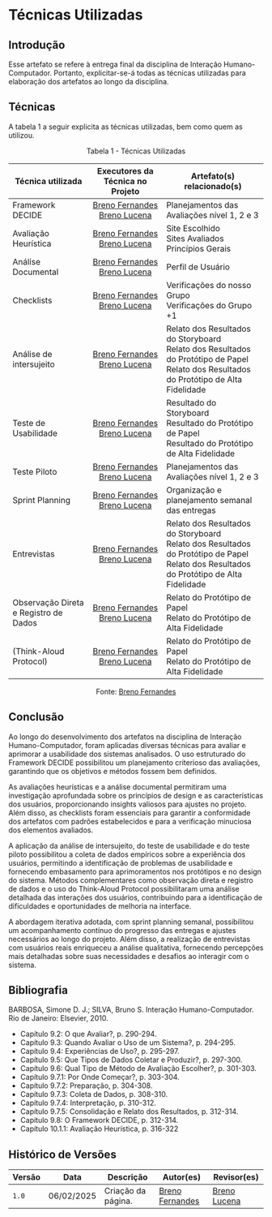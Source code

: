 # Técnicas Utilizadas

## Introdução

Esse artefato se refere à entrega final da disciplina de Interação Humano-Computador. Portanto, explicitar-se-á todas as técnicas utilizadas para elaboração dos artefatos ao longo da disciplina.

## Técnicas

A tabela 1 a seguir explicita as técnicas utilizadas, bem como quem as utilizou.

<center>

Tabela 1 - Técnicas Utilizadas

|Técnica utilizada|Executores da Técnica no Projeto|Artefato(s) relacionado(s)|
|-----------------|:-----------:|--------------------|
|Framework DECIDE |[Breno Fernandes](https://github.com/Brenofrds) <br> [Breno Lucena](https://github.com/BrenoLUCO)| Planejamentos das Avaliações nível 1, 2 e 3 |
|Avaliação Heurística|[Breno Fernandes](https://github.com/Brenofrds) <br> [Breno Lucena](https://github.com/BrenoLUCO)| Site Escolhido <br> Sites Avaliados <br> Princípios Gerais |
|Análise Documental|[Breno Fernandes](https://github.com/Brenofrds) <br> [Breno Lucena](https://github.com/BrenoLUCO)|Perfil de Usuário|
|Checklists|[Breno Fernandes](https://github.com/Brenofrds) <br> [Breno Lucena](https://github.com/BrenoLUCO)| Verificações do nosso Grupo <br> Verificações do Grupo +1|
|Análise de intersujeito|[Breno Fernandes](https://github.com/Brenofrds) <br> [Breno Lucena](https://github.com/BrenoLUCO) | Relato dos Resultados do Storyboard <br> Relato dos Resultados do Protótipo de Papel <br> Relato dos Resultados do Protótipo de Alta Fidelidade |
|Teste de Usabilidade|[Breno Fernandes](https://github.com/Brenofrds) <br> [Breno Lucena](https://github.com/BrenoLUCO) | Resultado do Storyboard <br> Resultado do Protótipo de Papel <br> Resultado do Protótipo de Alta Fidelidade |
|Teste Piloto | [Breno Fernandes](https://github.com/Brenofrds) <br> [Breno Lucena](https://github.com/BrenoLUCO)| Planejamentos das Avaliações nível 1, 2 e 3 |
|Sprint Planning|[Breno Fernandes](https://github.com/Brenofrds) <br> [Breno Lucena](https://github.com/BrenoLUCO)| Organização e planejamento semanal das entregas|
|Entrevistas|[Breno Fernandes](https://github.com/Brenofrds) <br> [Breno Lucena](https://github.com/BrenoLUCO)| Relato dos Resultados do Storyboard <br> Relato dos Resultados do Protótipo de Papel <br> Relato dos Resultados do Protótipo de Alta Fidelidade|
| Observação Direta e Registro de Dados | [Breno Fernandes](https://github.com/Brenofrds) <br> [Breno Lucena](https://github.com/BrenoLUCO) | Relato do Protótipo de Papel <br> Relato do Protótipo de Alta Fidelidade |
| (Think-Aloud Protocol) | [Breno Fernandes](https://github.com/Brenofrds) <br> [Breno Lucena](https://github.com/BrenoLUCO) | Relato do Protótipo de Papel <br> Relato do Protótipo de Alta Fidelidade |

Fonte: [Breno Fernandes](https://github.com/Brenofrds)

</center>

## Conclusão

Ao longo do desenvolvimento dos artefatos na disciplina de Interação Humano-Computador, foram aplicadas diversas técnicas para avaliar e aprimorar a usabilidade dos sistemas analisados. O uso estruturado do Framework DECIDE possibilitou um planejamento criterioso das avaliações, garantindo que os objetivos e métodos fossem bem definidos.

As avaliações heurísticas e a análise documental permitiram uma investigação aprofundada sobre os princípios de design e as características dos usuários, proporcionando insights valiosos para ajustes no projeto. Além disso, as checklists foram essenciais para garantir a conformidade dos artefatos com padrões estabelecidos e para a verificação minuciosa dos elementos avaliados.

A aplicação da análise de intersujeito, do teste de usabilidade e do teste piloto possibilitou a coleta de dados empíricos sobre a experiência dos usuários, permitindo a identificação de problemas de usabilidade e fornecendo embasamento para aprimoramentos nos protótipos e no design do sistema. Métodos complementares como observação direta e registro de dados e o uso do Think-Aloud Protocol possibilitaram uma análise detalhada das interações dos usuários, contribuindo para a identificação de dificuldades e oportunidades de melhoria na interface.

A abordagem iterativa adotada, com sprint planning semanal, possibilitou um acompanhamento contínuo do progresso das entregas e ajustes necessários ao longo do projeto. Além disso, a realização de entrevistas com usuários reais enriqueceu a análise qualitativa, fornecendo percepções mais detalhadas sobre suas necessidades e desafios ao interagir com o sistema.

## Bibliografia

BARBOSA, Simone D. J.; SILVA, Bruno S. Interação Humano-Computador. Rio de Janeiro: Elsevier, 2010.

- Capítulo 9.2: O que Avaliar?, p. 290-294.
- Capítulo 9.3: Quando Avaliar o Uso de um Sistema?, p. 294-295.
- Capítulo 9.4: Experiências de Uso?, p. 295-297.
- Capítulo 9.5: Que Tipos de Dados Coletar e Produzir?, p. 297-300.
- Capítulo 9.6: Qual Tipo de Método de Avaliação Escolher?, p. 301-303.
- Capítulo 9.7.1: Por Onde Começar?, p. 303-304.
- Capítulo 9.7.2: Preparação, p. 304-308.
- Capítulo 9.7.3: Coleta de Dados, p. 308-310.
- Capítulo 9.7.4: Interpretação, p. 310-312.
- Capítulo 9.7.5: Consolidação e Relato dos Resultados, p. 312-314.
- Capítulo 9.8: O Framework DECIDE, p. 312-314.
- Capítulo 10.1.1: Avaliação Heurística, p. 316-322

## Histórico de Versões

| Versão | Data       | Descrição          | Autor(es)                                        | Revisor(es)                                    |
| ------ | ---------- | ------------------ | ------------------------------------------------ | ---------------------------------------------- |
| `1.0`  | 06/02/2025 | Criação da página. | [Breno Fernandes](https://github.com/Brenofrds) | [Breno Lucena](https://github.com/BrenoLUCO)  |
